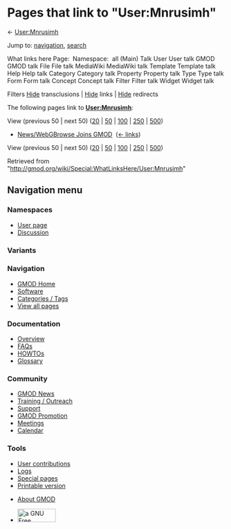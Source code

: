 <div id="mw-page-base" class="noprint">

</div>

<div id="mw-head-base" class="noprint">

</div>

<div id="content" class="mw-body" role="main">

<span id="top"></span>

<div id="mw-js-message" style="display:none;">

</div>



# <span dir="auto">Pages that link to "User:Mnrusimh"</span>

<div id="bodyContent">

<div id="contentSub">

← [User:Mnrusimh](/wiki/User:Mnrusimh "User:Mnrusimh")

</div>

<div id="jump-to-nav" class="mw-jump">

Jump to: [navigation](#mw-navigation), [search](#p-search)

</div>

<div id="mw-content-text">

What links here Page:  Namespace:  all (Main) Talk User User talk GMOD
GMOD talk File File talk MediaWiki MediaWiki talk Template Template talk
Help Help talk Category Category talk Property Property talk Type Type
talk Form Form talk Concept Concept talk Filter Filter talk Widget
Widget talk

Filters
[Hide](/mediawiki/index.php?title=Special:WhatLinksHere/User:Mnrusimh&hidetrans=1 "Special:WhatLinksHere/User:Mnrusimh")
transclusions \|
[Hide](/mediawiki/index.php?title=Special:WhatLinksHere/User:Mnrusimh&hidelinks=1 "Special:WhatLinksHere/User:Mnrusimh")
links \|
[Hide](/mediawiki/index.php?title=Special:WhatLinksHere/User:Mnrusimh&hideredirs=1 "Special:WhatLinksHere/User:Mnrusimh")
redirects

The following pages link to
**[User:Mnrusimh](/wiki/User:Mnrusimh "User:Mnrusimh")**:

View (previous 50 \| next 50)
([20](/mediawiki/index.php?title=Special:WhatLinksHere/User:Mnrusimh&limit=20 "Special:WhatLinksHere/User:Mnrusimh")
\|
[50](/mediawiki/index.php?title=Special:WhatLinksHere/User:Mnrusimh&limit=50 "Special:WhatLinksHere/User:Mnrusimh")
\|
[100](/mediawiki/index.php?title=Special:WhatLinksHere/User:Mnrusimh&limit=100 "Special:WhatLinksHere/User:Mnrusimh")
\|
[250](/mediawiki/index.php?title=Special:WhatLinksHere/User:Mnrusimh&limit=250 "Special:WhatLinksHere/User:Mnrusimh")
\|
[500](/mediawiki/index.php?title=Special:WhatLinksHere/User:Mnrusimh&limit=500 "Special:WhatLinksHere/User:Mnrusimh"))

- [News/WebGBrowse Joins
  GMOD](/wiki/News/WebGBrowse_Joins_GMOD "News/WebGBrowse Joins GMOD") ‎
  <span class="mw-whatlinkshere-tools">([←
  links](/mediawiki/index.php?title=Special:WhatLinksHere&target=News%2FWebGBrowse+Joins+GMOD "Special:WhatLinksHere"))</span>

View (previous 50 \| next 50)
([20](/mediawiki/index.php?title=Special:WhatLinksHere/User:Mnrusimh&limit=20 "Special:WhatLinksHere/User:Mnrusimh")
\|
[50](/mediawiki/index.php?title=Special:WhatLinksHere/User:Mnrusimh&limit=50 "Special:WhatLinksHere/User:Mnrusimh")
\|
[100](/mediawiki/index.php?title=Special:WhatLinksHere/User:Mnrusimh&limit=100 "Special:WhatLinksHere/User:Mnrusimh")
\|
[250](/mediawiki/index.php?title=Special:WhatLinksHere/User:Mnrusimh&limit=250 "Special:WhatLinksHere/User:Mnrusimh")
\|
[500](/mediawiki/index.php?title=Special:WhatLinksHere/User:Mnrusimh&limit=500 "Special:WhatLinksHere/User:Mnrusimh"))

</div>

<div class="printfooter">

Retrieved from
"<http://gmod.org/wiki/Special:WhatLinksHere/User:Mnrusimh>"

</div>

<div id="catlinks" class="catlinks catlinks-allhidden">

</div>

<div class="visualClear">

</div>

</div>

</div>

<div id="mw-navigation">

## Navigation menu

<div id="mw-head">



<div id="left-navigation">

<div id="p-namespaces" class="vectorTabs" role="navigation"
aria-labelledby="p-namespaces-label">

### Namespaces

- <span id="ca-nstab-user"><a href="/wiki/User:Mnrusimh" accesskey="c"
  title="View the user page [c]">User page</a></span>
- <span id="ca-talk"><a
  href="/mediawiki/index.php?title=User_talk:Mnrusimh&amp;action=edit&amp;redlink=1"
  accesskey="t"
  title="Discussion about the content page [t]">Discussion</a></span>

</div>

<div id="p-variants" class="vectorMenu emptyPortlet" role="navigation"
aria-labelledby="p-variants-label">

### 

### Variants[](#)

<div class="menu">

</div>

</div>

</div>

<div id="right-navigation">





</div>



</div>

</div>

</div>

<div id="mw-panel">

<div id="p-logo" role="banner">

<a href="/wiki/Main_Page"
style="background-image: url(http://gmod.org/images/GMOD-cogs.png);"
title="Visit the main page"></a>

</div>

<div id="p-Navigation" class="portal" role="navigation"
aria-labelledby="p-Navigation-label">

### Navigation

<div class="body">

- <span id="n-GMOD-Home">[GMOD Home](/wiki/Main_Page)</span>
- <span id="n-Software">[Software](/wiki/GMOD_Components)</span>
- <span id="n-Categories-.2F-Tags">[Categories /
  Tags](/wiki/Categories)</span>
- <span id="n-View-all-pages">[View all
  pages](/wiki/Special:AllPages)</span>

</div>

</div>

<div id="p-Documentation" class="portal" role="navigation"
aria-labelledby="p-Documentation-label">

### Documentation

<div class="body">

- <span id="n-Overview">[Overview](/wiki/Overview)</span>
- <span id="n-FAQs">[FAQs](/wiki/Category:FAQ)</span>
- <span id="n-HOWTOs">[HOWTOs](/wiki/Category:HOWTO)</span>
- <span id="n-Glossary">[Glossary](/wiki/Glossary)</span>

</div>

</div>

<div id="p-Community" class="portal" role="navigation"
aria-labelledby="p-Community-label">

### Community

<div class="body">

- <span id="n-GMOD-News">[GMOD News](/wiki/GMOD_News)</span>
- <span id="n-Training-.2F-Outreach">[Training /
  Outreach](/wiki/Training_and_Outreach)</span>
- <span id="n-Support">[Support](/wiki/Support)</span>
- <span id="n-GMOD-Promotion">[GMOD
  Promotion](/wiki/GMOD_Promotion)</span>
- <span id="n-Meetings">[Meetings](/wiki/Meetings)</span>
- <span id="n-Calendar">[Calendar](/wiki/Calendar)</span>

</div>

</div>

<div id="p-tb" class="portal" role="navigation"
aria-labelledby="p-tb-label">

### Tools

<div class="body">

- <span id="t-contributions">[User
  contributions](/wiki/Special:Contributions/Mnrusimh "A list of contributions of this user")</span>
- <span id="t-log">[Logs](/wiki/Special:Log/Mnrusimh)</span>
- <span id="t-specialpages"><a href="/wiki/Special:SpecialPages" accesskey="q"
  title="A list of all special pages [q]">Special pages</a></span>
- <span id="t-print"><a
  href="/mediawiki/index.php?title=Special:WhatLinksHere/User:Mnrusimh&amp;printable=yes"
  rel="alternate" accesskey="p"
  title="Printable version of this page [p]">Printable version</a></span>

</div>

</div>

</div>

</div>

<div id="footer" role="contentinfo">

- <span id="footer-places-about">[About
  GMOD](/wiki/GMOD:About "GMOD:About")</span>

<!-- -->

- <span id="footer-copyrightico">[<img src="http://www.gnu.org/graphics/gfdl-logo-small.png" width="88"
  height="31" alt="a GNU Free Documentation License" />](http://www.gnu.org/licenses/fdl-1.3.html)</span>


<div style="clear:both">

</div>

</div>

